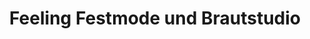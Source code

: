 ---
title: "Feeling Festmode und Brautstudio"
url: /greifswald/feeling-festmode-und-brautstudio/
shop: Allgemein
---